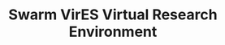---
layout: default
description: 'The VRE is a cloud service based on Jupyter technology to lower the
  barrier to entry for researchers to use Swarm products. We provide the hardware
  and the software stack so that you can start programming immediately without configuring
  anything on your computer. Data and software are stored and executed in the cloud.


  The VRE is an extension of VirES (Virtual environments for Earth observation Scientists)
  - a server system and a graphical web interface to allow easy visualisation and
  manipulation of Swarm products (both data and geomagnetic models). With the VRE
  you are now able to bring the Jupyter & Python ecosystem to data retrieved via VirES.'
notes: 'Do research with the swarm viresclient tool (viresclient is a Python package
  which connects to a VirES server through the WPS interface and handles product requests
  and downloads. This enables easy access to ESA’s Swarm mission data and models.
  This service is provided for ESA by EOX. )


  an extension of VirES (Virtual environments for Earth observation Scientists)


  Programmatic access (through viresclient)

  '
programmatic_access: swarm viresclient tool
relationship_description: 'The VRE is an extension of VirES (Virtual environments
  for Earth observation Scientists) - a server system and a graphical web interface
  to allow easy visualisation and manipulation of Swarm products (both data and geomagnetic
  models). With the VRE you are now able to bring the Jupyter & Python ecosystem to
  data retrieved via VirES.


  Accessed through viresclient


  Provides access to the eoPortal: https://eoportal.org/web/eoportal/home'
relationships:
- swarm_vires
shortname: swarm_vires_vre
timestamp: Mon, 14 Feb 2022 17:43:59 GMT
title: Swarm VirES Virtual Research Environment
uuid: ebee087f-f2f4-4c84-95d9-674f2c70346f
website_link: https://swarm.magneticearth.org/docs/vre-overview.html
---